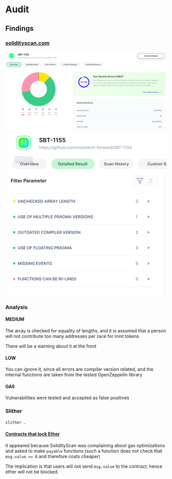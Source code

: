 # Audit

## Findings

### [solidityscan.com](solidityscan.com)

![alt text](image.png)
![alt text](image-1.png)

### Analysis

#### MEDIUM

The array is checked for equality of lengths, and it is assumed that a person will not contribute too many addresses per race for mint tokens

There will be a warning about it at the front

#### LOW

You can ignore it, since all errors are compiler version related, and the internal functions are taken from the tested OpenZeppelin library

#### GAS

Vulnerabilities were tested and accepted as false positives

### Slither

```sh
slither .
```

#### [Contracts that lock Ether](https://github.com/crytic/slither/wiki/Detector-Documentation#contracts-that-lock-ether)

It appeared because SolidityScan was complaining about gas optimizations and asked to make `payable` functions (such a function does not check that `msg.value == 0` and therefore costs cheaper)

The implication is that users will not send `msg.value` to the contract, hence ether will not be blocked.

